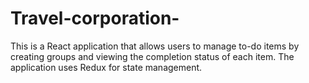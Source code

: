 # Travel-corporation-
This is a React application that allows users to manage to-do items by creating groups and viewing the completion status of each item. The application uses Redux for state management.
